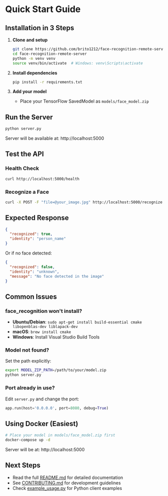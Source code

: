 # Quick Start Guide

## Installation in 3 Steps

1. **Clone and setup**
   ```bash
   git clone https://github.com/brito1212/face-recognition-remote-server.git
   cd face-recognition-remote-server
   python -m venv venv
   source venv/bin/activate  # Windows: venv\Scripts\activate
   ```

2. **Install dependencies**
   ```bash
   pip install -r requirements.txt
   ```

3. **Add your model**
   - Place your TensorFlow SavedModel as `models/face_model.zip`

## Run the Server

```bash
python server.py
```

Server will be available at: http://localhost:5000

## Test the API

### Health Check
```bash
curl http://localhost:5000/health
```

### Recognize a Face
```bash
curl -X POST -F "file=@your_image.jpg" http://localhost:5000/recognize
```

## Expected Response

```json
{
  "recognized": true,
  "identity": "person_name"
}
```

Or if no face detected:
```json
{
  "recognized": false,
  "identity": "unknown",
  "message": "No face detected in the image"
}
```

## Common Issues

### face_recognition won't install?
- **Ubuntu/Debian**: `sudo apt-get install build-essential cmake libopenblas-dev liblapack-dev`
- **macOS**: `brew install cmake`
- **Windows**: Install Visual Studio Build Tools

### Model not found?
Set the path explicitly:
```bash
export MODEL_ZIP_PATH=/path/to/your/model.zip
python server.py
```

### Port already in use?
Edit `server.py` and change the port:
```python
app.run(host='0.0.0.0', port=8080, debug=True)
```

## Using Docker (Easiest)

```bash
# Place your model in models/face_model.zip first
docker-compose up -d
```

Server will be at: http://localhost:5000

## Next Steps

- Read the full [README.md](README.md) for detailed documentation
- See [CONTRIBUTING.md](CONTRIBUTING.md) for development guidelines
- Check [example_usage.py](example_usage.py) for Python client examples
